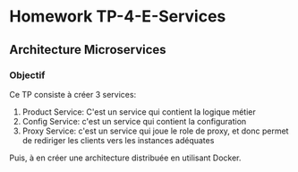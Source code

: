 # Homework TP-4-E-Services
## Architecture Microservices


### Objectif
Ce TP consiste à créer 3 services:
  1. Product Service: C'est un service qui contient la logique métier
  2. Config Service: c'est un service qui contient la configuration
  3. Proxy Service: c'est un service qui joue le role de proxy, et donc permet de rediriger les clients vers les instances adéquates

Puis, à en créer une architecture distribuée en utilisant Docker.
